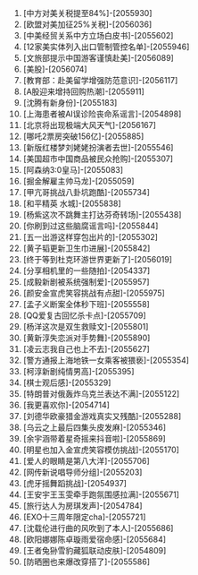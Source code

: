 
1. [中方对美关税提至84%]-[2055930]
1. [欧盟对美加征25%关税]-[2056036]
1. [中美经贸关系中方立场白皮书]-[2055602]
1. [12家美实体列入出口管制管控名单]-[2055946]
1. [文旅部提示中国游客谨慎赴美]-[2056089]
1. [美股]-[2056074]
1. [教育部：赴美留学增强防范意识]-[2056117]
1. [A股迎来增持回购热潮]-[2055911]
1. [沈腾有新身份]-[2055183]
1. [上海患者被AI误诊险丧命系谣言]-[2054898]
1. [北京将出现极端大风天气]-[2056167]
1. [哪吒2票房突破156亿]-[2055885]
1. [新版红楼梦刘姥姥扮演者去世]-[2055546]
1. [美国超市中国商品被民众抢购]-[2055307]
1. [阿森纳3:0皇马]-[2055083]
1. [掘金解雇主帅马龙]-[2055059]
1. [甲亢哥挑战八卦坑跑酷]-[2055734]
1. [和平精英 水城]-[2055838]
1. [杨紫这次不跳舞主打达芬奇转场]-[2055438]
1. [你刷到过这些脑腐谣言吗]-[2055844]
1. [五一出游这样穿包出片的]-[2055302]
1. [黄子韬更新卫生巾进展]-[2055842]
1. [终于等到杜克环游世界更新了]-[2056019]
1. [分享相机里的一些随拍]-[2054337]
1. [成毅新剧被系统强制爱]-[2055957]
1. [颜安金宣虎笑容挑战有点甜]-[2055975]
1. [孟子义断案全体秒下班]-[2055558]
1. [QQ爱复古回忆杀卡点]-[2055709]
1. [杨洋这次是双生救赎文]-[2055801]
1. [黄新淳失恋派对手势舞]-[2055890]
1. [凌云志我自己也上不去]-[2055627]
1. [警方通报上海地铁一女乘客被猥亵]-[2055354]
1. [柯淳新剧纯情男高]-[2055395]
1. [棋士观后感]-[2055329]
1. [特朗普对俄轰炸乌克兰表达不满]-[2055122]
1. [我更喜欢你]-[2054714]
1. [刘德华欧豪猎金游戏真实又残酷]-[2055288]
1. [乌云之上最后四集头皮发麻]-[2055346]
1. [余宇涵带着星奇摇来抖音啦]-[2055869]
1. [明星也加入金宣虎笑容模仿挑战]-[2055170]
1. [爱人的眼睛是第八大洋]-[2055706]
1. [网传新说唱导师分组]-[2055203]
1. [虎牙摇舞蹈挑战]-[2054937]
1. [王安宇王玉雯牵手跑氛围感拉满]-[2055671]
1. [旅行达人为房琪发声]-[2054784]
1. [EXO十三周年限定cha]-[2055721]
1. [沈载伦进行曲的风吹到了本人]-[2055686]
1. [欧阳娜娜陈卓璇雨爱宿命感]-[2055684]
1. [王者兔狲雪豹藏狐联动皮肤]-[2054809]
1. [防晒圈也来爆改穿搭了]-[2055586]